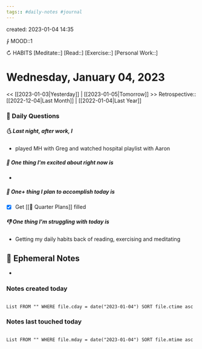 ```yaml
---
tags:: #daily-notes #journal
---
```

created: 2023-01-04 14:35

⨑ MOOD::1

↻ HABITS
[Meditate::]
[Read::]
[Exercise::]
[Personal Work::]

# Wednesday, January 04, 2023

<< [[2023-01-03|Yesterday]] | [[2023-01-05|Tomorrow]] >>
Retrospective:: [[2022-12-04|Last Month]] | [[2022-01-04|Last Year]]

### 📅 Daily Questions

##### 🌜 Last night, after work, I

- played MH with Greg and watched hospital playlist with Aaron

##### 🙌 One thing I'm excited about right now is

-

##### 🚀 One+ thing I plan to accomplish today is

- [x] Get [[🍕 Quarter Plans]] filled

##### 👎 One thing I'm struggling with today is

- Getting my daily habits back of reading, exercising and meditating

## 📝 Ephemeral Notes

-

### Notes created today

```dataview

List FROM "" WHERE file.cday = date("2023-01-04") SORT file.ctime asc

```

### Notes last touched today

```dataview

List FROM "" WHERE file.mday = date("2023-01-04") SORT file.mtime asc

```
